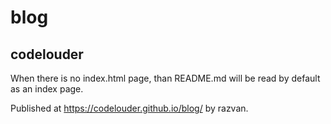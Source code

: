 # blog
## codelouder

When there is no index.html page, than README.md will be read by default as an index page.

Published at https://codelouder.github.io/blog/ by razvan.
